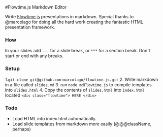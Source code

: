 #Flowtime.js Markdown Editor

Write [Flowtime.js](http://flowtime-js.marcolago.com/#/section-2/page-2) presentations in markdown.
Special thanks to @marcolago for doing all the hard work creating the fantastic HTML presentation framework.

### How
 
In your slides add `---` for a slide break, or `***` for a section break.
Don't start or end with any breaks.

### Setup

1.`git clone git@github.com:marcolago/flowtime.js.git` 
2. Write markdown in a file called `slides.md`
3. run `node mdFlowtime.js` to compile templates into `slides.html`
4. Copy the contents of `slides.html` into `index.html` located `<div class="flowtime"> HERE </div>`

### Todo

* Load HTML into index.html automatically.
* Load slide templates from markdown more easily (@@@className, perhaps)